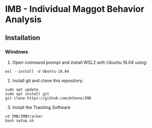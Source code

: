# IMB - Individual Maggot Behavior Analysis

## Installation
### Windows

1. Open command prompt and install WSL2 with Ubuntu 18.04 using:
```
wsl --install -d Ubuntu-18.04
```
2. Install git and clone this repository:
```
sudo apt update
sudo apt install git
git clone https://github.com/mthane/IMB
```
3. Install the Tracking Software

```
cd IMB/IMBtracker
bash setup.sh
```

